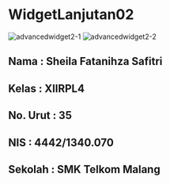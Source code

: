 # WidgetLanjutan02
![advancedwidget2-1](https://cloud.githubusercontent.com/assets/22464424/19880331/d6411a30-a02e-11e6-9ba1-d2e156b26a98.png)
![advancedwidget2-2](https://cloud.githubusercontent.com/assets/22464424/19880332/d64295a4-a02e-11e6-877e-ef40e1bc5d2b.png)
<h2>Nama      : Sheila Fatanihza Safitri </h2>
<h2>Kelas     : XIIRPL4 </h2>
<h2>No. Urut  : 35 </h2>
<h2>NIS       : 4442/1340.070</h2>
<h2>Sekolah   : SMK Telkom Malang</h2>
